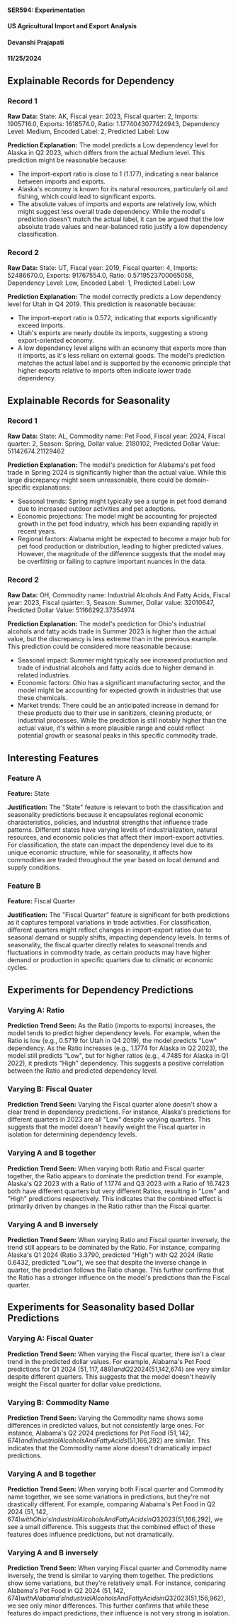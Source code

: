 #### SER594: Experimentation
#### US Agricultural Import and Export Analysis
#### Devanshi Prajapati
#### 11/25/2024


## Explainable Records for Dependency
### Record 1
**Raw Data:** State: AK, Fiscal year: 2023, Fiscal quarter: 2, Imports: 1905716.0, Exports: 1618574.0, Ratio: 1.1774043077424943, Dependency Level: Medium, Encoded Label: 2, Predicted Label: Low

**Prediction Explanation:** The model predicts a Low dependency level for Alaska in Q2 2023, which differs from the actual Medium level. This prediction might be reasonable because:
- The import-export ratio is close to 1 (1.177), indicating a near balance between imports and exports.
- Alaska's economy is known for its natural resources, particularly oil and fishing, which could lead to significant exports.
- The absolute values of imports and exports are relatively low, which might suggest less overall trade dependency.
While the model's prediction doesn't match the actual label, it can be argued that the low absolute trade values and near-balanced ratio justify a low dependency classification.

### Record 2
**Raw Data:** State: UT, Fiscal year: 2019, Fiscal quarter: 4, Imports: 52486670.0, Exports: 91767554.0, Ratio: 0.5719523700065058, Dependency Level: Low, Encoded Label: 1, Predicted Label: Low

**Prediction Explanation:** The model correctly predicts a Low dependency level for Utah in Q4 2019. This prediction is reasonable because:
- The import-export ratio is 0.572, indicating that exports significantly exceed imports.
- Utah's exports are nearly double its imports, suggesting a strong export-oriented economy.
- A low dependency level aligns with an economy that exports more than it imports, as it's less reliant on external goods.
The model's prediction matches the actual label and is supported by the economic principle that higher exports relative to imports often indicate lower trade dependency.

## Explainable Records for Seasonality
### Record 1
**Raw Data:** State: AL, Commodity name: Pet Food, Fiscal year: 2024, Fiscal quarter: 2, Season: Spring, Dollar value: 2180102, Predicted Dollar Value: 51142674.21129462

**Prediction Explanation:** The model's prediction for Alabama's pet food trade in Spring 2024 is significantly higher than the actual value. While this large discrepancy might seem unreasonable, there could be domain-specific explanations:
- Seasonal trends: Spring might typically see a surge in pet food demand due to increased outdoor activities and pet adoptions.
- Economic projections: The model might be accounting for projected growth in the pet food industry, which has been expanding rapidly in recent years.
- Regional factors: Alabama might be expected to become a major hub for pet food production or distribution, leading to higher predicted values.
However, the magnitude of the difference suggests that the model may be overfitting or failing to capture important nuances in the data.

### Record 2
**Raw Data:** OH, Commodity name: Industrial Alcohols And Fatty Acids, Fiscal year: 2023, Fiscal quarter: 3, Season: Summer, Dollar value: 32010647, Predicted Dollar Value: 51166292.37354974

**Prediction Explanation:** The model's prediction for Ohio's industrial alcohols and fatty acids trade in Summer 2023 is higher than the actual value, but the discrepancy is less extreme than in the previous example. This prediction could be considered more reasonable because:
- Seasonal impact: Summer might typically see increased production and trade of industrial alcohols and fatty acids due to higher demand in related industries.
- Economic factors: Ohio has a significant manufacturing sector, and the model might be accounting for expected growth in industries that use these chemicals.
- Market trends: There could be an anticipated increase in demand for these products due to their use in sanitizers, cleaning products, or industrial processes.
While the prediction is still notably higher than the actual value, it's within a more plausible range and could reflect potential growth or seasonal peaks in this specific commodity trade.

## Interesting Features
### Feature A
**Feature:** State

**Justification:** The "State" feature is relevant to both the classification and seasonality predictions because it encapsulates regional economic characteristics, policies, and industrial strengths that influence trade patterns. Different states have varying levels of industrialization, natural resources, and economic policies that affect their import-export activities. For classification, the state can impact the dependency level due to its unique economic structure, while for seasonality, it affects how commodities are traded throughout the year based on local demand and supply conditions.

### Feature B
**Feature:** Fiscal Quarter

**Justification:** The "Fiscal Quarter" feature is significant for both predictions as it captures temporal variations in trade activities. For classification, different quarters might reflect changes in import-export ratios due to seasonal demand or supply shifts, impacting dependency levels. In terms of seasonality, the fiscal quarter directly relates to seasonal trends and fluctuations in commodity trade, as certain products may have higher demand or production in specific quarters due to climatic or economic cycles.


## Experiments for Dependency Predictions
### Varying A: Ratio
**Prediction Trend Seen:** As the Ratio (imports to exports) increases, the model tends to predict higher dependency levels. For example, when the Ratio is low (e.g., 0.5719 for Utah in Q4 2019), the model predicts "Low" dependency. As the Ratio increases (e.g., 1.1774 for Alaska in Q2 2023), the model still predicts "Low", but for higher ratios (e.g., 4.7485 for Alaska in Q1 2022), it predicts "High" dependency. This suggests a positive correlation between the Ratio and predicted dependency level.

### Varying B: Fiscal Quater
**Prediction Trend Seen:** Varying the Fiscal quarter alone doesn't show a clear trend in dependency predictions. For instance, Alaska's predictions for different quarters in 2023 are all "Low" despite varying quarters. This suggests that the model doesn't heavily weight the Fiscal quarter in isolation for determining dependency levels.

### Varying A and B together
**Prediction Trend Seen:** When varying both Ratio and Fiscal quarter together, the Ratio appears to dominate the prediction trend. For example, Alaska's Q2 2023 with a Ratio of 1.1774 and Q3 2023 with a Ratio of 16.7423 both have different quarters but very different Ratios, resulting in "Low" and "High" predictions respectively. This indicates that the combined effect is primarily driven by changes in the Ratio rather than the Fiscal quarter.

### Varying A and B inversely
**Prediction Trend Seen:** When varying Ratio and Fiscal quarter inversely, the trend still appears to be dominated by the Ratio. For instance, comparing Alaska's Q1 2024 (Ratio 3.3790, predicted "High") with Q2 2024 (Ratio 0.6432, predicted "Low"), we see that despite the inverse change in quarter, the prediction follows the Ratio change. This further confirms that the Ratio has a stronger influence on the model's predictions than the Fiscal quarter.

## Experiments for Seasonality based Dollar Predictions
### Varying A: Fiscal Quater
**Prediction Trend Seen:** When varying the Fiscal quarter, there isn't a clear trend in the predicted dollar values. For example, Alabama's Pet Food predictions for Q1 2024 ($51,117,489) and Q2 2024 ($51,142,674) are very similar despite different quarters. This suggests that the model doesn't heavily weight the Fiscal quarter for dollar value predictions.

### Varying B: Commodity Name
**Prediction Trend Seen:** Varying the Commodity name shows some differences in predicted values, but not consistently large ones. For instance, Alabama's Q2 2024 predictions for Pet Food ($51,142,674) and Industrial Alcohols And Fatty Acids ($51,166,292) are similar. This indicates that the Commodity name alone doesn't dramatically impact predictions.

### Varying A and B together
**Prediction Trend Seen:** When varying both Fiscal quarter and Commodity name together, we see some variations in predictions, but they're not drastically different. For example, comparing Alabama's Pet Food in Q2 2024 ($51,142,674) with Ohio's Industrial Alcohols And Fatty Acids in Q3 2023 ($51,166,292), we see a small difference. This suggests that the combined effect of these features does influence predictions, but not dramatically.

### Varying A and B inversely
**Prediction Trend Seen:** When varying Fiscal quarter and Commodity name inversely, the trend is similar to varying them together. The predictions show some variations, but they're relatively small. For instance, comparing Alabama's Pet Food in Q2 2024 ($51,142,674) with Alabama's Industrial Alcohols And Fatty Acids in Q3 2023 ($51,156,962), we see only minor differences. This further confirms that while these features do impact predictions, their influence is not very strong in isolation.

